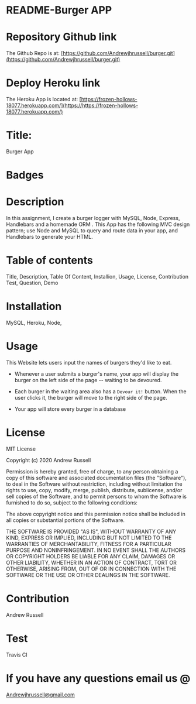 # README-Burger APP

# Repository Github link

The Github Repo is at: [https://github.com/Andrewjhrussell/burger.git](https://github.com/Andrewjhrussell/burger.git)

# Deploy Heroku link

The Heroku App is located at: [https://frozen-hollows-18077.herokuapp.com/](https://https://frozen-hollows-18077.herokuapp.com/)

# Title:

Burger App

# Badges

# Description

In this assignment, I create a burger logger with MySQL, Node, Express, Handlebars and a homemade ORM . This App has the following MVC design pattern; use Node and MySQL to query and route data in your app, and Handlebars to generate your HTML.

# Table of contents

Title, Description, Table Of Content, Installion, Usage, License, Contribution Test, Question, Demo

# Installation

MySQL, Heroku, Node,

# Usage

This Website lets users input the names of burgers they'd like to eat.

* Whenever a user submits a burger's name, your app will display the burger on the left side of the page -- waiting to be devoured.

* Each burger in the waiting area also has a `Devour it!` button. When the user clicks it, the burger will move to the right side of the page.

* Your app will store every burger in a database

# License

MIT License

Copyright (c) 2020 Andrew Russell

Permission is hereby granted, free of charge, to any person obtaining a copy of this software and associated documentation files (the "Software"), to deal in the Software without restriction, including without limitation the rights to use, copy, modify, merge, publish, distribute, sublicense, and/or sell copies of the Software, and to permit persons to whom the Software is furnished to do so, subject to the following conditions:

The above copyright notice and this permission notice shall be included in all copies or substantial portions of the Software.

THE SOFTWARE IS PROVIDED "AS IS", WITHOUT WARRANTY OF ANY KIND, EXPRESS OR IMPLIED, INCLUDING BUT NOT LIMITED TO THE WARRANTIES OF MERCHANTABILITY, FITNESS FOR A PARTICULAR PURPOSE AND NONINFRINGEMENT. IN NO EVENT SHALL THE AUTHORS OR COPYRIGHT HOLDERS BE LIABLE FOR ANY CLAIM, DAMAGES OR OTHER LIABILITY, WHETHER IN AN ACTION OF CONTRACT, TORT OR OTHERWISE, ARISING FROM, OUT OF OR IN CONNECTION WITH THE SOFTWARE OR THE USE OR OTHER DEALINGS IN THE SOFTWARE.

# Contribution

Andrew Russell

# Test

Travis CI

# If you have any questions email us @

Andrewjhrussell@gmail.com
<br>
